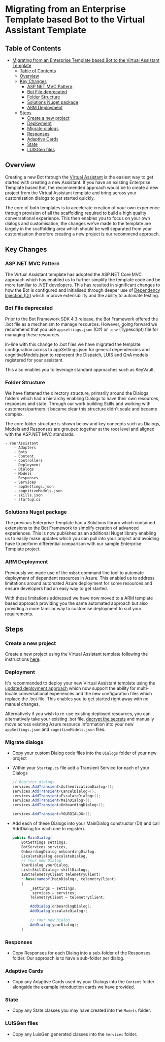 # Migrating from an Enterprise Template based Bot to the Virtual Assistant Template

## Table of Contents
- [Migrating from an Enterprise Template based Bot to the Virtual Assistant Template](#migrating-from-an-enterprise-template-based-bot-to-the-virtual-assistant-template)
  - [Table of Contents](#table-of-contents)
  - [Overview](#overview)
  - [Key Changes](#key-changes)
    - [ASP.NET MVC Pattern](#aspnet-mvc-pattern)
    - [Bot File deprecated](#bot-file-deprecated)
    - [Folder Structure](#folder-structure)
    - [Solutions Nuget package](#solutions-nuget-package)
    - [ARM Deployment](#arm-deployment)
  - [Steps](#steps)
    - [Create a new project](#create-a-new-project)
    - [Deployment](#deployment)
    - [Migrate dialogs](#migrate-dialogs)
    - [Responses](#responses)
    - [Adaptive Cards](#adaptive-cards)
    - [State](#state)
    - [LUISGen files](#luisgen-files)

## Overview

Creating a new Bot through the [Virtual Assistant](/docs/virtual-assistant/README.md) is the easiest way to get started with creating a new Assistant. If you have an existing Enterprise Template based Bot, the recommended approach would be to create a new project from the Virtual Assistant template and bring across your customisation dialogs to get started quickly.

The core of both templates is to accelerate creation of your own experience through provision of all the scaffolding required to build a high quality conversational experience. This then enables you to focus on your own dialogs and customisation, the changes we've made to the template are largely in the scaffolding area which should be well separated from your customisation therefore creating a new project is our recommend approach.

## Key Changes

### ASP.NET MVC Pattern

The Virtual Assistant template has adopted the ASP.NET Core MVC approach which has enabled us to further simplify the template code and be more familiar to .NET developers. This has resulted in significant changes to how the Bot is configured and initialised through deeper use of [Dependency Injection (DI)](https://docs.microsoft.com/en-us/aspnet/core/fundamentals/dependency-injection?view=aspnetcore-2.2) which improve extensibility and the ability to automate testing.

### Bot File deprecated

Prior to the Bot Framework SDK 4.3 release, the Bot Framework offered the .bot file as a mechanism to manage resources. However, going forward we recommend that you use `appsettings.json` (C#) or `.env` (Typescript) file for managing these resources. 

In-line with this change to .bot files we have migrated the template configuration across to appSettings.json for general dependencies and cognitiveModels.json to represent the Dispatch, LUIS and QnA models registered for your assistant.

This also enables you to leverage standard approaches such as KeyVault.

### Folder Structure

We have flattened the directory structure, primarily around the Dialogs folders which had a hierarchy enabling Dialogs to have their own resources, responses and state. Through our work building Skills and working with customers/partners it became clear this structure didn't scale and became complex.

The core folder structure is shown below and key concepts such as Dialogs, Models and Responses are grouped together at the root level and aligned with the ASP.NET MVC standards.

```
- YourAssistant
    - Adapters
    - Bots
    - Content
    - Controllers
    - Deployment
    - Dialogs
    - Models
    - Responses
    - Services
    - appSettings.json
    - cognitiveModels.json
    - skills.json
    - startup.cs
```

### Solutions Nuget package

The previous Enterprise Template had a Solutions library which contained extensions to the Bot Framework to simplify creation of advanced experiences. This is now published as an additional Nuget library enabling us to easily make updates which you can pull into your project and avoiding have to perform differential comparison with our sample Enterprise Template project.

### ARM Deployment

Previously we made use of the `msbot` command line tool to automate deployment of dependent resources in Azure. This enabled us to address limitations around automated Azure deployment for some resources and ensure developers had an easy way to get started.

With these limitations addressed we have now moved to a ARM template based approach providing you the same automated approach but also providing a more familiar way to customise deployment to suit your requirements.

## Steps

### Create a new project

Create a new project using the Virtual Assistant template following the instructions [here](gettingstarted.md#create-a-new-project).

### Deployment

It's recommended to deploy your new Virtual Assistant template using the [updated deployment approach](../common/deploymentsteps.md) which now support the ability for multi-locale conversational experiences and the new configuration files which replace the .bot file. This enables you to get started right away with no manual changes.

Alternatively if you wish to re-use existing deployed resources, you can alternatively take your existing .bot file, [decrypt the secrets](https://docs.microsoft.com/en-us/azure/bot-service/bot-file-basics?view=azure-bot-service-4.0&tabs=csharp) and manually move across existing Azure resource information into your new `appSettings.json` and `cognitiveModels.json` files.

### Migrate dialogs

- Copy your custom Dialog code files into the `Dialogs` folder of your new project
  
- Within your `Startup.cs` file add a Transient Service for each of your Dialogs
     ```csharp
    // Register dialogs
    services.AddTransient<AuthenticationDialog>();
    services.AddTransient<CancelDialog>();
    services.AddTransient<EscalateDialog>();
    services.AddTransient<MainDialog>();
    services.AddTransient<OnboardingDialog>();

    services.AddTransient<YOURDIALOG>();
     ``` 

- Add each of these Dialogs into your MainDialog constructor (DI) and call AddDialog for each one to register).

    ```csharp
    public MainDialog(
        BotSettings settings,
        BotServices services,
        OnboardingDialog onboardingDialog,
        EscalateDialog escalateDialog,
        // Your new Dialog
        YourDialog yourDialog,
        List<SkillDialog> skillDialogs,
        IBotTelemetryClient telemetryClient)
        : base(nameof(MainDialog), telemetryClient)
        {
            _settings = settings;
            _services = services;
            TelemetryClient = telemetryClient;

            AddDialog(onboardingDialog);
            AddDialog(escalateDialog);
            
            // Your new Dialog
            AddDialog(yourDialog);
        }
    ```

### Responses

- Copy Responses for each Dialog into a sub-folder of the Responses folder. Our approach is to have a sub-folder per dialog.

### Adaptive Cards

- Copy any Adaptive Cards used by your Dialogs into the `Content` folder alongside the example introduction cards we have provided.

### State 

- Copy any State classes you may have created into the `Models` folder.

### LUISGen files

- Copy any LuisGen generated classes into the `Services` folder.



